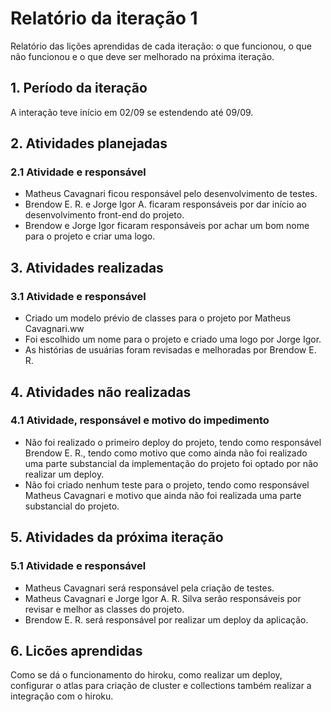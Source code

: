 # Relatório da iteração 1
Relatório das lições aprendidas de cada iteração: o que funcionou, o que não funcionou e o que deve ser melhorado na próxima iteração.
## 1. Período da iteração
A interação teve início em 02/09 se estendendo até 09/09.
## 2. Atividades planejadas
### 2.1 Atividade e responsável
*	Matheus Cavagnari ficou responsável pelo desenvolvimento de testes.
*	Brendow E. R. e Jorge Igor A. ficaram responsáveis por dar início ao desenvolvimento front-end do projeto.
*	Brendow e Jorge Igor ficaram responsáveis por achar um bom nome para o projeto e criar uma logo.
## 3. Atividades realizadas
### 3.1 Atividade e responsável
*	Criado um modelo prévio de classes para o projeto por Matheus Cavagnari.ww
*	Foi escolhido um nome para o projeto e criado uma logo por Jorge Igor. 
*	As histórias de usuárias foram revisadas e melhoradas por Brendow E. R.
## 4. Atividades não realizadas
### 4.1 Atividade, responsável e motivo do impedimento
*	Não foi realizado o primeiro deploy do projeto, tendo como responsável Brendow E. R., tendo como motivo que como ainda não foi realizado uma parte substancial da implementação do projeto foi optado por não realizar um deploy.
*	Não foi criado nenhum teste para o projeto, tendo como responsável Matheus Cavagnari e motivo que ainda não foi realizada uma parte substancial do projeto.
## 5. Atividades da próxima iteração
### 5.1 Atividade e responsável
*	Matheus Cavagnari será responsável pela criação de testes.
*	Matheus Cavagnari e Jorge Igor A. R. Silva serão responsáveis por revisar e melhor as classes do projeto.
*	Brendow E. R. será responsável por realizar um deploy da aplicação.
## 6. Licões aprendidas
Como se dá o funcionamento do hiroku, como realizar um deploy, configurar o atlas para criação de cluster e collections também realizar a integração com o hiroku.

